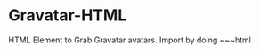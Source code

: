 # Gravatar-HTML
HTML Element to Grab Gravatar avatars.
Import by doing ~~~html
<script src="https://cdn.jsdelivr.net/gh/CoizNetwork/gravatar-html@main/gravatar-html.min.js"></script>
~~~
